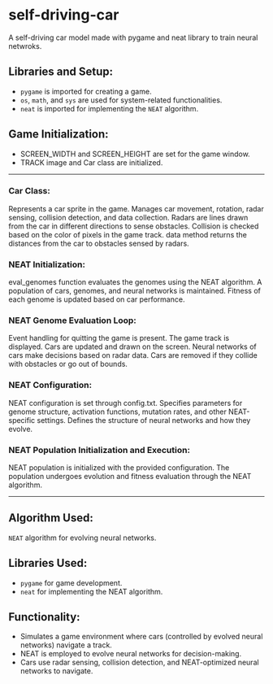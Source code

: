 # self-driving-car
A self-driving car model made with pygame and neat library to train neural netwroks.

## Libraries and Setup:
- `pygame` is imported for creating a game.
- `os`, `math`, and `sys` are used for system-related functionalities.
- `neat` is imported for implementing the `NEAT` algorithm.

## Game Initialization:

- SCREEN_WIDTH and SCREEN_HEIGHT are set for the game window.
- TRACK image and Car class are initialized.

<hr>

### Car Class:
Represents a car sprite in the game.
Manages car movement, rotation, radar sensing, collision detection, and data collection.
Radars are lines drawn from the car in different directions to sense obstacles.
Collision is checked based on the color of pixels in the game track.
data method returns the distances from the car to obstacles sensed by radars.

### NEAT Initialization:
eval_genomes function evaluates the genomes using the NEAT algorithm.
A population of cars, genomes, and neural networks is maintained.
Fitness of each genome is updated based on car performance.

### NEAT Genome Evaluation Loop:
Event handling for quitting the game is present.
The game track is displayed.
Cars are updated and drawn on the screen.
Neural networks of cars make decisions based on radar data.
Cars are removed if they collide with obstacles or go out of bounds.

### NEAT Configuration:
NEAT configuration is set through config.txt.
Specifies parameters for genome structure, activation functions, mutation rates, and other NEAT-specific settings.
Defines the structure of neural networks and how they evolve.

### NEAT Population Initialization and Execution:
NEAT population is initialized with the provided configuration.
The population undergoes evolution and fitness evaluation through the NEAT algorithm.

<hr>

## Algorithm Used:

`NEAT` algorithm for evolving neural networks.

## Libraries Used:

- `pygame` for game development.
- `neat` for implementing the NEAT algorithm.

## Functionality:

- Simulates a game environment where cars (controlled by evolved neural networks) navigate a track.
- NEAT is employed to evolve neural networks for decision-making.
- Cars use radar sensing, collision detection, and NEAT-optimized neural networks to navigate.
